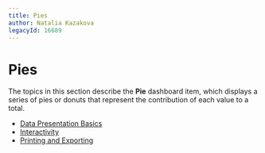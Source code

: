 ```yaml
---
title: Pies
author: Natalia Kazakova
legacyId: 16689
---
```

# Pies
The topics in this section describe the **Pie** dashboard item, which displays a series of pies or donuts that represent the contribution of each value to a total.
* [Data Presentation Basics](pies/data-presentation-basics.md)
* [Interactivity](pies/interactivity.md)
* [Printing and Exporting](pies/printing-and-exporting.md)
